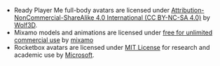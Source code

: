 * Ready Player Me full-body avatars are licensed under [Attribution-NonCommercial-ShareAlike 4.0 International (CC BY-NC-SA 4.0)](https://creativecommons.org/licenses/by-nc-sa/4.0/) by [Wolf3D](https://wolf3d.io/).
* Mixamo models and animations are licensed under [free for unlimited commercial use](https://community.adobe.com/t5/fuse-beta/licensing-royalties-ownership-eula-and-tos-q-a/td-p/7676380?page=1) by [mixamo](https://www.mixamo.com/)
* Rocketbox avatars are licensed under [MIT License](https://github.com/microsoft/Microsoft-Rocketbox/blob/master/LICENSE.md) for research and academic use by [Microsoft](https://www.microsoft.com/en-us/research/blog/microsoft-rocketbox-avatar-library-now-available-for-research-and-academic-use/).